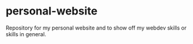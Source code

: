 # personal-website
Repository for my personal website and to show off my webdev skills or skills in general.

